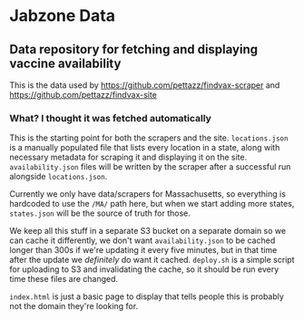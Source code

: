 # Jabzone Data

## Data repository for fetching and displaying vaccine availability

This is the data used by https://github.com/pettazz/findvax-scraper and https://github.com/pettazz/findvax-site

### What? I thought it was fetched automatically 

This is the starting point for both the scrapers and the site. `locations.json` is a manually populated file that lists every location in a state, along with necessary metadata for scraping it and displaying it on the site. `availability.json` files will be written by the scraper after a successful run alongside `locations.json`. 

Currently we only have data/scrapers for Massachusetts, so everything is hardcoded to use the `/MA/` path here, but when we start adding more states, `states.json` will be the source of truth for those.

We keep all this stuff in a separate S3 bucket on a separate domain so we can cache it differently, we don't want `availability.json` to be cached longer than 300s if we're updating it every five minutes, but in that time after the update we *definitely* do want it cached. `deploy.sh` is a simple script for uploading to S3 and invalidating the cache, so it should be run every time these files are changed.

`index.html` is just a basic page to display that tells people this is probably not the domain they're looking for.